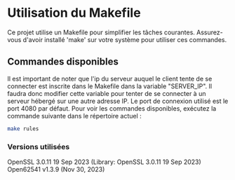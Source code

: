 # Utilisation du Makefile

Ce projet utilise un Makefile pour simplifier les tâches courantes. Assurez-vous d'avoir installé 'make' sur votre système pour utiliser ces commandes.

## Commandes disponibles

Il est important de noter que l'ip du serveur auquel le client tente de se connecter est inscrite dans le Makefile dans la variable "SERVER_IP". Il faudra donc modifier cette variable pour tenter de se connecter à un serveur hébergé sur une autre adresse IP. Le port de connexion utilisé est le port 4080 par défaut.
Pour voir les commandes disponibles, exécutez la commande suivante dans le répertoire actuel :

```bash
make rules
```

### Versions utilisées
OpenSSL 3.0.11 19 Sep 2023 (Library: OpenSSL 3.0.11 19 Sep 2023)
Open62541 v1.3.9 (Nov 30, 2023)
